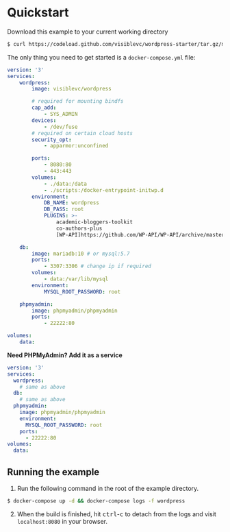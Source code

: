 # Quickstart

Download this example to your current working directory

```sh
$ curl https://codeload.github.com/visiblevc/wordpress-starter/tar.gz/master | tar -xz --strip 1 wordpress-starter-master/example
```

The only thing you need to get started is a `docker-compose.yml` file:

```yml
version: '3'
services:
    wordpress:
        image: visiblevc/wordpress

        # required for mounting bindfs
        cap_add:
            - SYS_ADMIN
        devices:
            - /dev/fuse
        # required on certain cloud hosts
        security_opt:
            - apparmor:unconfined

        ports:
            - 8080:80
            - 443:443
        volumes:
            - ./data:/data
            - ./scripts:/docker-entrypoint-initwp.d
        environment:
            DB_NAME: wordpress
            DB_PASS: root
            PLUGINS: >-
                academic-bloggers-toolkit
                co-authors-plus
                [WP-API]https://github.com/WP-API/WP-API/archive/master.zip

    db:
        image: mariadb:10 # or mysql:5.7
        ports:
            - 3307:3306 # change ip if required
        volumes:
            - data:/var/lib/mysql
        environment:
            MYSQL_ROOT_PASSWORD: root

    phpmyadmin:
        image: phpmyadmin/phpmyadmin
        ports:
            - 22222:80

volumes:
    data:
```

**Need PHPMyAdmin? Add it as a service**

```yml
version: '3'
services:
  wordpress:
    # same as above
  db:
    # same as above
  phpmyadmin:
    image: phpmyadmin/phpmyadmin
    environment:
      MYSQL_ROOT_PASSWORD: root
    ports:
      - 22222:80
volumes:
  data:
```

## Running the example

1.  Run the following command in the root of the example directory.

```sh
$ docker-compose up -d && docker-compose logs -f wordpress
```

2.  When the build is finished, hit <kbd>ctrl</kbd>-<kbd>c</kbd> to detach from the logs and visit `localhost:8080` in your browser.
